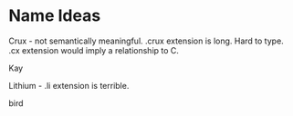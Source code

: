 # Name Ideas

Crux - not semantically meaningful. .crux extension is long. Hard to type. .cx extension would imply a relationship to C.

Kay

Lithium - .li extension is terrible.

bird
